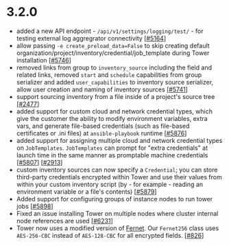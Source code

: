 3.2.0
=====
* added a new API endpoint - `/api/v1/settings/logging/test/` - for testing
  external log aggregrator connectivity
  [[#5164](https://github.com/ansible/ansible-tower/issues/5164)]
* allow passing `-e create_preload_data=False` to skip creating default
  organization/project/inventory/credential/job_template during Tower
  installation
  [[#5746](https://github.com/ansible/ansible-tower/issues/5746)]
* removed links from group to `inventory_source` including the field and
  related links, removed `start` and `schedule` capabilities from
  group serializer and added `user_capabilities` to inventory source
  serializer, allow user creation and naming of inventory sources
  [[#5741](https://github.com/ansible/ansible-tower/issues/5741)]
* support sourcing inventory from a file inside of a project's source
  tree [[#2477](https://github.com/ansible/ansible-tower/issues/2477)]
* added support for custom cloud and network credential types, which give the
  customer the ability to modify environment variables, extra vars, and
  generate file-based credentials (such as file-based certificates or .ini
  files) at `ansible-playbook` runtime
  [[#5876](https://github.com/ansible/ansible-tower/issues/5876)]
* added support for assigning multiple cloud and network credential types on
  `JobTemplates`.  ``JobTemplates`` can prompt for "extra credentials" at
  launch time in the same manner as promptable machine credentials
  [[#5807](https://github.com/ansible/ansible-tower/issues/5807)]
  [[#2913](https://github.com/ansible/ansible-tower/issues/2913)]
* custom inventory sources can now specify a ``Credential``; you
  can store third-party credentials encrypted within Tower and use their
  values from within your custom inventory script (by - for example - reading
  an environment variable or a file's contents)
  [[#5879](https://github.com/ansible/ansible-tower/issues/5879)]
* Added support for configuring groups of instance nodes to run tower
  jobs [[#5898](https://github.com/ansible/ansible-tower/issues/5898)]
* Fixed an issue installing Tower on multiple nodes where cluster
  internal node references are used
  [[#6231](https://github.com/ansible/ansible-tower/pull/6231)]
* Tower now uses a modified version of [Fernet](https://github.com/fernet/spec/blob/master/Spec.md).
  Our `Fernet256` class uses `AES-256-CBC` instead of `AES-128-CBC` for all encrypted fields.
  [[#826](https://github.com/ansible/ansible-tower/issues/826)]
